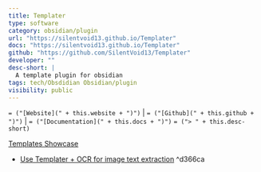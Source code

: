 ```yaml
---
title: Templater
type: software
category: obsidian/plugin
url: "https://silentvoid13.github.io/Templater"
docs: "https://silentvoid13.github.io/Templater"
github: "https://github.com/SilentVoid13/Templater"
developer: ""
desc-short: |
  A template plugin for obsidian
tags: tech/Obsdidian Obsidian/plugin
visibility: public
---
```

`= ("[Website](" + this.website + ")")` |  `= ("[Github](" + this.github + ")")` | `= ("[Documentation](" + this.docs + ")")`
`= ("> " + this.desc-short)`

[Templates Showcase](https://github.com/SilentVoid13/Templater/discussions/categories/templates-showcase)
  - [Use Templater + OCR for image text extraction](https://forum.obsidian.md/t/basic-ocr-in-obsidian/18087/30) ^d366ca